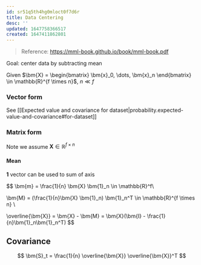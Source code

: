 ```yaml
---
id: sr51q5th4hg0mloct0f7d6r
title: Data Centering
desc: ''
updated: 1647758366517
created: 1647411862801
---
```


> Reference: https://mml-book.github.io/book/mml-book.pdf

Goal: center data by subtracting mean


Given $\bm{X} = \begin{bmatrix} \bm{x}_0, \dots, \bm{x}_n \end{bmatrix} \in \mathbb{R}^{f \times n}$, $n \ll f$

### Vector form
 See [[Expected value and covariance for dataset|probability.expected-value-and-covariance#for-dataset]]
 
### Matrix form

Note we assume $\bm{X} \in \mathbb{R}^{f \times n}$

#### Mean

$\bm{1}$ vector can be used to sum of axis

$$
\bm{m} = \frac{1}{n} \bm{X} \bm{1}_n \in \mathbb{R}^f\\

\bm{M} = (\frac{1}{n}\bm{X} \bm{1}_n) \bm{1}_n^T \in \mathbb{R}^{f \times n} \\

\overline{\bm{X}} = \bm{X} - \bm{M} = \bm{X}(\bm{I} - \frac{1}{n}\bm{1}_n\bm{1}_n^T)
$$

## Covariance
$$
\bm{S}_t = \frac{1}{n} \overline{\bm{X}} \overline{\bm{X}}^T
$$
